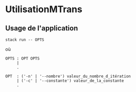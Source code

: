 # UtilisationMTrans

## Usage de l'application

```
stack run -- OPTS
```

où

```
OPTS : OPT OPTS 
     |
     .

OPT  : ('-n' | '--nombre') valeur_du_nombre_d_itération
     | ('-c' | '--constante') valeur_de_la_constante
     .
```


